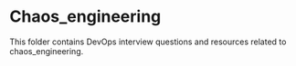# Chaos_engineering

This folder contains DevOps interview questions and resources related to chaos_engineering.
